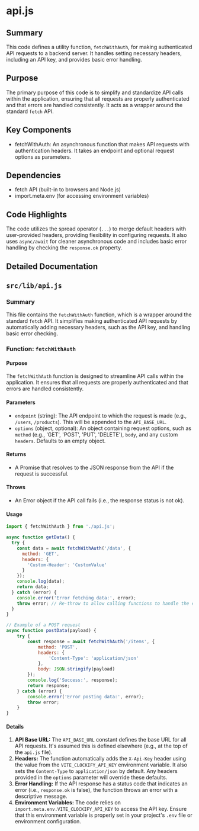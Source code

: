 # api.js

## Summary
This code defines a utility function, `fetchWithAuth`, for making authenticated API requests to a backend server. It handles setting necessary headers, including an API key, and provides basic error handling.

## Purpose
The primary purpose of this code is to simplify and standardize API calls within the application, ensuring that all requests are properly authenticated and that errors are handled consistently. It acts as a wrapper around the standard `fetch` API.

## Key Components
- fetchWithAuth: An asynchronous function that makes API requests with authentication headers. It takes an endpoint and optional request options as parameters.

## Dependencies
- fetch API (built-in to browsers and Node.js)
- import.meta.env (for accessing environment variables)

## Code Highlights
The code utilizes the spread operator (`...`) to merge default headers with user-provided headers, providing flexibility in configuring requests. It also uses `async/await` for cleaner asynchronous code and includes basic error handling by checking the `response.ok` property.

## Detailed Documentation
## `src/lib/api.js`

### Summary
This file contains the `fetchWithAuth` function, which is a wrapper around the standard `fetch` API. It simplifies making authenticated API requests by automatically adding necessary headers, such as the API key, and handling basic error checking.

### Function: `fetchWithAuth`

#### Purpose
The `fetchWithAuth` function is designed to streamline API calls within the application. It ensures that all requests are properly authenticated and that errors are handled consistently.

#### Parameters
*   `endpoint` (string): The API endpoint to which the request is made (e.g., `/users`, `/products`). This will be appended to the `API_BASE_URL`.
*   `options` (object, optional): An object containing request options, such as `method` (e.g., 'GET', 'POST', 'PUT', 'DELETE'), `body`, and any custom `headers`.  Defaults to an empty object.

#### Returns
*   A Promise that resolves to the JSON response from the API if the request is successful.

#### Throws
*   An Error object if the API call fails (i.e., the response status is not ok).

#### Usage

```javascript
import { fetchWithAuth } from './api.js';

async function getData() {
  try {
    const data = await fetchWithAuth('/data', {
      method: 'GET',
      headers: {
        'Custom-Header': 'CustomValue'
      }
    });
    console.log(data);
    return data;
  } catch (error) {
    console.error('Error fetching data:', error);
    throw error; // Re-throw to allow calling functions to handle the error as well
  }
}

// Example of a POST request
async function postData(payload) {
    try {
        const response = await fetchWithAuth('/items', {
            method: 'POST',
            headers: {
                'Content-Type': 'application/json'
            },
            body: JSON.stringify(payload)
        });
        console.log('Success:', response);
        return response;
    } catch (error) {
        console.error('Error posting data:', error);
        throw error;
    }
}

```

#### Details

1.  **API Base URL:** The `API_BASE_URL` constant defines the base URL for all API requests.  It's assumed this is defined elsewhere (e.g., at the top of the `api.js` file).
2.  **Headers:** The function automatically adds the `X-Api-Key` header using the value from the `VITE_CLOCKIFY_API_KEY` environment variable. It also sets the `Content-Type` to `application/json` by default.  Any headers provided in the `options` parameter will override these defaults.
3.  **Error Handling:** If the API response has a status code that indicates an error (i.e., `response.ok` is false), the function throws an error with a descriptive message.
4. **Environment Variables:** The code relies on `import.meta.env.VITE_CLOCKIFY_API_KEY` to access the API key. Ensure that this environment variable is properly set in your project's `.env` file or environment configuration.

